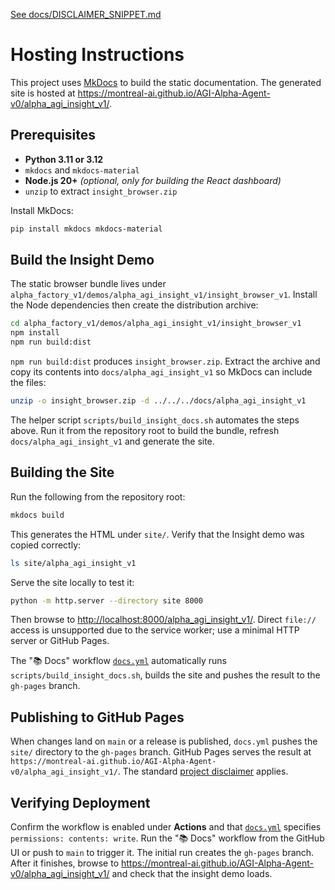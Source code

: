 [See docs/DISCLAIMER_SNIPPET.md](../docs/DISCLAIMER_SNIPPET.md)

# Hosting Instructions

This project uses [MkDocs](https://www.mkdocs.org/) to build the static documentation.
The generated site is hosted at <https://montreal-ai.github.io/AGI-Alpha-Agent-v0/alpha_agi_insight_v1/>.

## Prerequisites

- **Python 3.11 or 3.12**
- `mkdocs` and `mkdocs-material`
- **Node.js 20+** *(optional, only for building the React dashboard)*
- `unzip` to extract `insight_browser.zip`

Install MkDocs:

```bash
pip install mkdocs mkdocs-material
```

## Build the Insight Demo

The static browser bundle lives under
`alpha_factory_v1/demos/alpha_agi_insight_v1/insight_browser_v1`. Install the
Node dependencies then create the distribution archive:

```bash
cd alpha_factory_v1/demos/alpha_agi_insight_v1/insight_browser_v1
npm install
npm run build:dist
```

`npm run build:dist` produces `insight_browser.zip`. Extract the archive and copy
its contents into `docs/alpha_agi_insight_v1` so MkDocs can include the files:

```bash
unzip -o insight_browser.zip -d ../../../docs/alpha_agi_insight_v1
```

The helper script `scripts/build_insight_docs.sh` automates the steps above.
Run it from the repository root to build the bundle, refresh
`docs/alpha_agi_insight_v1` and generate the site.


## Building the Site

Run the following from the repository root:

```bash
mkdocs build
```

This generates the HTML under `site/`. Verify that the Insight demo was copied
correctly:

```bash
ls site/alpha_agi_insight_v1
```

Serve the site locally to test it:

```bash
python -m http.server --directory site 8000
```

Then browse to <http://localhost:8000/alpha_agi_insight_v1/>. Direct `file://`
access is unsupported due to the service worker; use a minimal HTTP server or
GitHub Pages.

The "📚 Docs" workflow
[`docs.yml`](../.github/workflows/docs.yml) automatically runs
`scripts/build_insight_docs.sh`, builds the site and pushes the result to the
`gh-pages` branch.

## Publishing to GitHub Pages

When changes land on `main` or a release is published, `docs.yml` pushes the
`site/` directory to the `gh-pages` branch. GitHub Pages serves the result at
`https://montreal-ai.github.io/AGI-Alpha-Agent-v0/alpha_agi_insight_v1/`.
The standard [project disclaimer](DISCLAIMER_SNIPPET.md) applies.

## Verifying Deployment

Confirm the workflow is enabled under **Actions** and that
[`docs.yml`](../.github/workflows/docs.yml) specifies
`permissions: contents: write`. Run the "📚 Docs" workflow from the GitHub UI or
push to `main` to trigger it. The initial run creates the `gh-pages` branch.
After it finishes, browse to
<https://montreal-ai.github.io/AGI-Alpha-Agent-v0/alpha_agi_insight_v1/> and
check that the insight demo loads.
